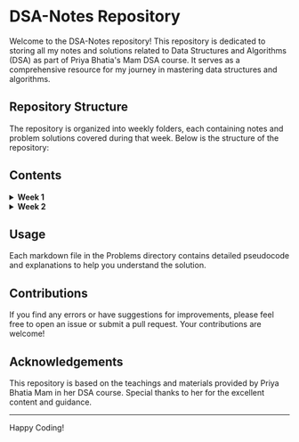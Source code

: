 # DSA-Notes Repository

Welcome to the DSA-Notes repository! This repository is dedicated to storing all my notes and solutions related to Data Structures and Algorithms (DSA) as part of Priya Bhatia's Mam DSA course. It serves as a comprehensive resource for my journey in mastering data structures and algorithms.

## Repository Structure

The repository is organized into weekly folders, each containing notes and problem solutions covered during that week. Below is the structure of the repository:



## Contents

<details>
<summary><strong>Week 1</strong></summary>

#### Notes

1. **Analysis_of_Algorithms_Week_1.1.pdf**:
   - Overview of algorithms
   - Importance of understanding algorithm analysis
   - Introduction to complexity analysis

2. **Arrays_Notes_Week_1.3.pdf**:
   - Detailed notes on arrays
   - Operations on arrays
   - Examples and use cases

3. **Asymptotic_Notations_Week_1.2.pdf**:
   - Explanation of Big O, Big Theta, and Big Omega notations
   - How to analyze the time and space complexity of algorithms

#### Problems

1. **1_Two_Sum_Sorted_167.md**:
   - Pseudocode and solution for the Two Sum problem using the two-pointer technique

2. **2_Remove_Element_27.md**:
   - Pseudocode and solution for the Remove Element problem

3. **Product_Of_Array_Except_Self_238.md**:
   - Pseudocode and solution for the Product of Array Except Self problem

4. **Rotate_Array_189.md**:
   - Pseudocode and solution for the Rotate Array problem

</details>

<details>
<summary><strong>Week 2</strong></summary>

#### Notes

1. **Recursion_Week_1_2.pdf**:
   - Introduction to recursion
   - Examples and use cases
   - How to approach problems using recursion

2. **Searching_Algorithms_1.1.pdf**:
   - Overview of searching algorithms
   - Detailed notes on binary search, linear search, etc.
   - Use cases and examples

#### Problems

1. **Duplicate_Numbers_287.md**:
   - Pseudocode and solution for finding duplicate numbers in an array

2. **Fibonacci_Number_509.md**:
   - Pseudocode and solution for generating Fibonacci numbers

3. **Find_Peak_Element_162.md**:
   - Pseudocode and solution for finding a peak element in an array

4. **Missing_values_287.md**:
   - Pseudocode and solution for finding missing values in an array

5. **Pow_50.md**:
   - Pseudocode and solution for calculating power of a number

6. **Search_a_2D_Matrix_74.md**:
   - Pseudocode and solution for searching in a 2D matrix

7. **Sum_of_Digit_Recur.md**:
   - Pseudocode and solution for finding the sum of digits using recursion

8. **Topic.md**:
   - Miscellaneous topics covered in Week 2

</details>

## Usage

Each markdown file in the Problems directory contains detailed pseudocode and explanations to help you understand the solution.

## Contributions

If you find any errors or have suggestions for improvements, please feel free to open an issue or submit a pull request. Your contributions are welcome!

## Acknowledgements

This repository is based on the teachings and materials provided by Priya Bhatia Mam in her DSA course. Special thanks to her for the excellent content and guidance.

---

Happy Coding!
